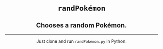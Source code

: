 <h1 align="center"><code>randPokémon</code></h1>
<h2 align="center">Chooses a random Pokémon.</h2>

---
<p align="center">Just clone and run <code>randPokemon.py</code> in Python.</p>